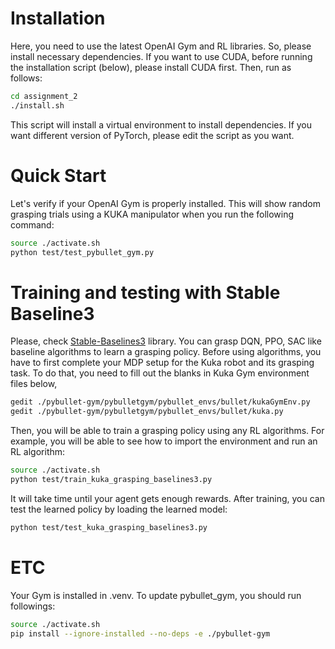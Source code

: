 # Installation
Here, you need to use the latest OpenAI Gym and RL libraries. So, please install necessary dependencies. If you want to use CUDA, before running the installation script (below), please install CUDA first. Then, run as follows:

~~~~bash
cd assignment_2
./install.sh
~~~~

This script will install a virtual environment to install dependencies. If you want different version of PyTorch, please edit the script as you want. 

# Quick Start
Let's verify if your OpenAI Gym is properly installed. This will show random grasping trials using a KUKA manipulator when you run the following command:
~~~~bash
source ./activate.sh
python test/test_pybullet_gym.py
~~~~

# Training and testing with Stable Baseline3
Please, check [Stable-Baselines3](https://stable-baselines3.readthedocs.io) library. You can grasp DQN, PPO, SAC like baseline algorithms to learn a grasping policy. Before using algorithms, you have to first complete your MDP setup for the Kuka robot and its grasping task. To do that, you need to fill out the blanks in Kuka Gym environment files below, 
~~~~bash
gedit ./pybullet-gym/pybulletgym/pybullet_envs/bullet/kukaGymEnv.py
gedit ./pybullet-gym/pybulletgym/pybullet_envs/bullet/kuka.py
~~~~

Then, you will be able to train a grasping policy using any RL algorithms. For example, you will be able to see how to import the environment and run an RL algorithm:
~~~~bash
source ./activate.sh
python test/train_kuka_grasping_baselines3.py
~~~~
It will take time until your agent gets enough rewards. After training, you can test the learned policy by loading the learned model:
~~~~bash
python test/test_kuka_grasping_baselines3.py
~~~~



# ETC
Your Gym is installed in .venv. To update pybullet_gym, you should run followings:
~~~~bash
source ./activate.sh
pip install --ignore-installed --no-deps -e ./pybullet-gym
~~~~

